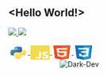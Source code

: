 ## <Hello World!>

 <a href="https://github.com/julio-cfa">
  <img height="180em" src="https://github-readme-stats.vercel.app/api?username=julio-cfa&show_icons=true&theme=dracula&include_all_commits=true&count_private=true"/>
  <img height="180em" src="https://github-readme-stats.vercel.app/api/top-langs/?username=julio-cfa&layout=compact&langs_count=7&theme=dracula"/>
</div>
<div style="display: inline_block"><br>
  <img align="center" alt="Rafa-Python" height="30" width="40" src="https://raw.githubusercontent.com/devicons/devicon/master/icons/python/python-original.svg">
  <img align="center" alt="Rafa-Js" height="30" width="40" src="https://raw.githubusercontent.com/devicons/devicon/master/icons/javascript/javascript-plain.svg">
  <img align="center" alt="Rafa-HTML" height="30" width="40" src="https://raw.githubusercontent.com/devicons/devicon/master/icons/html5/html5-original.svg">
  <img align="center" alt="Rafa-CSS" height="30" width="40" src="https://raw.githubusercontent.com/devicons/devicon/master/icons/css3/css3-original.svg">

  <!-- <img align="right" height="250px" width="250px" alt="Rafa-yoda" src="https://media0.giphy.com/media/L8K62iTDkzGX6/giphy.gif"> -->
  <img align="right" height="300px" width="400px" alt="Dark-Dev" src="https://cdn.dribbble.com/users/2131993/screenshots/4948736/thoughtworks-gif_dribbble.gif">
